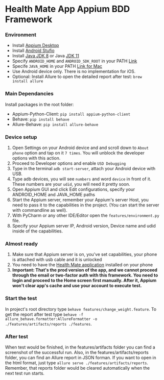 # Health Mate App Appium BDD Framework

### Environment
- Install [Appium Desktop](https://github.com/appium/appium-desktop)
- Install [Android Stufio](https://developer.android.com/)
- Install [Java JDK 8](https://www.oracle.com/java/technologies/javase/javase8-archive-downloads.html) or Java [JDK 11](https://www.oracle.com/java/technologies/javase/jdk11-archive-downloads.html)
- Specify `ANDROID_HOME` and `ANDROID_SDK_ROOT` in your PATH [Link](https://developer.android.com/studio/command-line/variables)
- Specife `JAVA_HOME` in your PATH [Link for Mac](https://stackoverflow.com/questions/15826202/where-is-java-installed-on-mac-os-x)
- Use Android device only. There is no implementation for iOS.
- Optional: Install Allure to open the detailed report after test: `brew install allure`

### Main Dependancies
Install packages in the root folder:
- Appium-Python-Client: `pip install appium-python-client`
- Behave: `pip install behave`
- Allure-Behave: `pip install allure-behave`

### Device setup
1. Open Settings on your Android device and and scroll down to `About phone` option and tap on it `7 times`. You will unblock the developer options with this action.
2. Proceed to Developer options and enable `USD Debugging`
3. Type in the terminal `adb start-server`, attach your Android device with USB.
4. Type adb devices, you will see `numbers` and word `device` in front of it. These numbers are your `udid`, you will need it pretty soon.
5. Open Appium GUI  and click Edit configurations, specify your ANDROID_HOME and JAVA_HOME paths
6. Start the Appium server, remember your Appium's server Host, you need to pass it to the capabilities in the project. (You can start the server with commandline as well).
7. With PyCharm or any other IDE/Editor open the `features/environment.py` file.
8. Specify your Appium server IP, Android version, Device name and udid inside of the capabilities.

### Almost ready
1. Make sure that Appium server is on, you've set capabilities, your phone is attached with usb cable and it is unlocked
2. You need to have the [Health Mate application](https://play.google.com/store/apps/details?id=com.withings.wiscale2&hl=en&gl=US) installed on your phone
3. **Important: That's the prod version of the app, and we cannot proceed through the email or two-factor auth with this framework. You need to login and proceed to the Home screen first manually. After it, Appium won't clear app's cache and use your account to execute test.**

### Start the test
In project's root directory type `behave features/change_weight.feature`.
To get the report after test type `behave -f allure_behave.formatter:AllureFormatter -o ./features/artifacts/reports ./features`.

### After test
When test would be finished, in the features/artifacts folder you can find a screenshot of the successful run.
Also, in the features/artifacts/reports folder, you can find an Allure report in JSON forman.
If you want to open in the html format, just type `allure serve ./features/artifacts/reports`.
Remember, that reports folder would be cleared automatically when the next test run starts.
 



